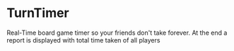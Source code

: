 # TurnTimer
Real-Time board game timer so your friends don't take forever. At the end a report is displayed with total time taken of all players
